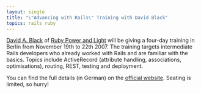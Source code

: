 ```yaml
---
layout: single
title: "\"Advancing with Rails\" Training with David Black"
topics: rails ruby
---
```

[David A. Black](http://dablog.rubypal.com/) of [Ruby Power and Light](http://www.rubypal.com) will be giving a four-day training in Berlin from November 19th to 22th 2007. The training targets intermediate Rails developers who already worked with Rails and are familiar with the basics. Topics include ActiveRecord (attribute handling, associations, optimisations), routing, REST, testing and deployment.

You can find the full details (in German) on the [official website](http://www.railsschulung.de). Seating is limited, so hurry!